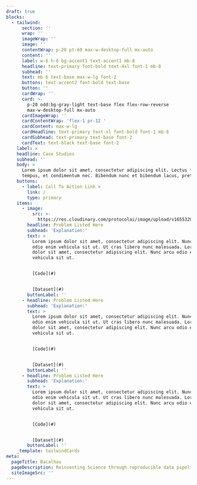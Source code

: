 ```yaml
---
draft: true
blocks:
  - tailwind:
      section: ''
      wrap: ''
      imageWrap: ''
      image: ''
      contentWrap: p-20 pt-60 max-w-desktop-full mx-auto
      content: ''
      label: w-6 h-6 bg-accent1 text-accent1 mb-8
      headline: text-primary font-bold text-4xl font-1 mb-8
      subhead: ''
      text: mb-6 text-base max-w-lg font-2
      buttons: text-accent2 font-bold text-base
      button: ''
      cardWrap: ''
      card: >-
        p-20 odd:bg-gray-light text-base flex flex-row-reverse
        max-w-desktop-full mx-auto
      cardImageWrap: ''
      cardContentWrap: 'flex-1 pr-12 '
      cardContent: max-w-lg
      cardHeadline: text-primary text-xl font-bold font-1 mb-8
      cardSubhead: text-primary text-base font-2
      cardText: text-black text-base font-2
    label: x
    headline: Case Studies
    subhead: ''
    body: >
      Lorem ipsum dolor sit amet, consectetur adipiscing elit. Lectus facilisi
      tempus, et condimentum nec. Bibendum nunc et bibendum lacus, pretium est.
    buttons:
      - label: Call To Action Link >
        link: /
        type: primary
    items:
      - image:
          src: >-
            https://res.cloudinary.com/protocolai/image/upload/v1655320824/bacalhau/dlagram_lxg5zk.jpg
        headline: Problem Listed Here
        subhead: 'Explanation:'
        text: >
          Lorem ipsum dolor sit amet, consectetur adipiscing elit. Nunc arcu
          odio enim vehicula sit ut. Ut cras libero nunc malesuada. Lorem ipsum
          dolor sit amet, consectetur adipiscing elit. Nunc arcu odio enim
          vehicula sit ut.


          [Code](#)


          [Dataset](#)
        buttonLabel: ''
      - headline: Problem Listed Here
        subhead: 'Explanation:'
        text: >
          Lorem ipsum dolor sit amet, consectetur adipiscing elit. Nunc arcu
          odio enim vehicula sit ut. Ut cras libero nunc malesuada. Lorem ipsum
          dolor sit amet, consectetur adipiscing elit. Nunc arcu odio enim
          vehicula sit ut.


          [Code](#)


          [Dataset](#)
        buttonLabel: ''
      - headline: Problem Listed Here
        subhead: 'Explanation:'
        text: >
          Lorem ipsum dolor sit amet, consectetur adipiscing elit. Nunc arcu
          odio enim vehicula sit ut. Ut cras libero nunc malesuada. Lorem ipsum
          dolor sit amet, consectetur adipiscing elit. Nunc arcu odio enim
          vehicula sit ut.


          [Code](#)


          [Dataset](#)
        buttonLabel: ''
    _template: tailwindCards
meta:
  pageTitle: Bacalhau
  pageDescription: Reinventing Science through reproducible data pipelines
  siteImageSrc: ''
---
```



